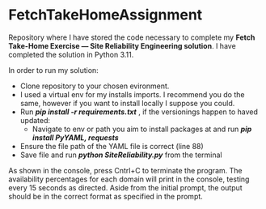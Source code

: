 # FetchTakeHomeAssignment
Repository where I have stored the code necessary to complete my **Fetch Take-Home Exercise — Site Reliability Engineering solution**. I have completed the solution in Python 3.11.

In order to run my solution:
- Clone repository to your chosen evironment.
- I used a virtual env for my installs imports. I recommend you do the same, however if you want to install locally I suppose you could.
- Run _**pip install -r requirements.txt**_ , if the versionings happen to haved updated:
  - Navigate to env or path you aim to install packages at and run _**pip install PyYAML, requests**_
- Ensure the file path of the YAML file is correct (line 88)
- Save file and run _**python SiteReliability.py**_ from the terminal

As shown in the console, press Cntrl+C to terminate the program. 
The availability percentages for each domain will print in the console, testing every 15 seconds as directed.
Aside from the initial prompt, the output should be in the correct format as specified in the prompt.
